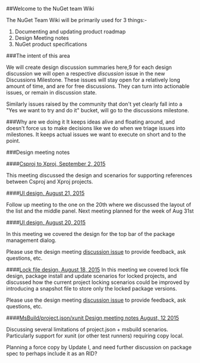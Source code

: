 ##Welcome to the NuGet team Wiki

The NuGet Team Wiki will be primarily used for 3 things:-

1. Documenting and updating product roadmap
2. Design Meeting notes
3. NuGet product specifications

###The intent of this area

We will create design discussion summaries here,9 for each design discussion we will open a respective *discussion* issue in the new Discussions Milestone. These issues will stay open for a relatively long amount of time, and are for free discussions. They can turn into actionable issues, or remain in discussion state.

Similarly issues raised by the community that don't yet clearly fall into a "Yes we want to try and do it" bucket, will go to the discussions milestone.

###Why are we doing it
It keeps ideas alive and floating around, and doesn't force us to make decisions like we do when we triage issues into milestones. It keeps actual issues we want to execute on short and to the point.

###Design meeting notes

####[Csproj to Xproj, September 2, 2015](https://github.com/NuGet/Home/wiki/Csproj-to-Xproj-reference-design-meeting-notes-September-2,-2015)

This meeting discussed the design and scenarios for supporting references between Csproj and Xproj projects.

####[UI design, August 21, 2015](https://github.com/NuGet/Home/wiki/NuGet-UI-design-meeting-notes-August-21,-2015)

Follow up meeting to the one on the 20th where we discussed the layout of the list and the middle panel. Next meeting planned for the week of Aug 31st

####[UI design, August 20, 2015](https://github.com/NuGet/Home/wiki/NuGet-UI-design-meeting-notes-August-20-2015)

In this meeting we covered the design for the top bar of the package management dialog.

Please use the design meeting [discussion issue](https://github.com/NuGet/Home/issues/1236) to provide feedback, ask questions, etc.

####[Lock file design, August 18, 2015](https://github.com/NuGet/Home/wiki/Lock-file-design-meeting-notes---August-18,-2015)
In this meeting we covered lock file design, package install and update scenarios for locked projects, and discussed how the current project locking scenarios could be improved by introducing a snapshot file to store only the locked package versions.

Please use the design meeting [discussion issue](https://github.com/NuGet/Home/issues/1233) to provide feedback, ask questions, etc.

####[MsBuild/project.json/xunit Design meeting notes August, 12 2015](https://github.com/NuGet/Home/wiki/MsBuild---project.json---xunit-Design-meeting-notes-August,-12-2015)

Discussing several limitations of project.json + msbuild scenarios. Particularly support for xunit (or other test runners) requiring copy local.

Planning a force copy by Update I, and need further discussion on package spec to perhaps include it as an RID?
